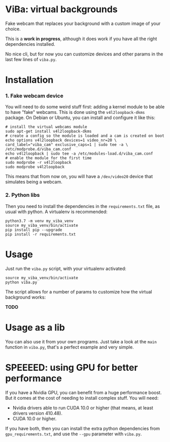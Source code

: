 # ViBa: virtual backgrounds

Fake webcam that replaces your background with a custom image of your choice.

This is a **work in progress**, although it does work if you have all the right dependencies installed.

No nice cli, but for now you can customize devices and other params in the last few lines of `viba.py`.

# Installation

### 1. Fake webcam device

You will need to do some weird stuff first: adding a kernel module to be able to have "fake" webcams.
This is done using the `v4l2loopback-dkms` package. On Debian or Ubuntu, you can install and configure it like this:

    # install the virtual webcams module
    sudo apt-get install v4l2loopback-dkms
    # create a config so the module is loaded and a cam is created on boot
    echo options v4l2loopback devices=1 video_nr=20 \
    card_label="viba_cam" exclusive_caps=1 | sudo tee -a \
    /etc/modprobe.d/viba_cam.conf
    echo v4l2loopback | sudo tee -a /etc/modules-load.d/viba_cam.conf
    # enable the module for the first time
    sudo modprobe -r v4l2loopback
    sudo modprobe v4l2loopback

This means that from now on, you will have a `/dev/video20` device that simulates being a webcam.

### 2. Python libs

Then you need to install the dependencies in the `requirements.txt` file, as usual with python. 
A virtualenv is recommended:

    python3.7 -m venv my_viba_venv
    source my_viba_venv/bin/activate
    pip install pip --upgrade
    pip install -r requirements.txt


# Usage

Just run the `viba.py` script, with your virtualenv activated:

    source my_viba_venv/bin/activate
    python viba.py

The script allows for a number of params to customize how the virtual background works:

**TODO**

# Usage as a lib

You can also use it from your own programs. Just take a look at the `main` function in `viba.py`, that's a perfect example and very simple.

# SPEEEED: using GPU for better performance

If you have a Nvidia GPU, you can benefit from a huge performance boost. 
But it comes at the cost of needing to install complex stuff. You will need:

- Nvidia drivers able to run CUDA 10.0 or higher (that means, at least drivers version 410.48).
- CUDA 10.0 or higher.

If you have both, then you can install the extra python dependencies from `gpu_requirements.txt`, and use the `--gpu` parameter with `viba.py`.
